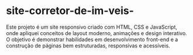 # site-corretor-de-im-veis-
Este projeto é um site responsivo criado com HTML, CSS e JavaScript, onde apliquei conceitos de layout moderno, animações e design interativo. O objetivo é demonstrar habilidades em desenvolvimento front-end e a construção de páginas bem estruturadas, responsivas e acessíveis.
